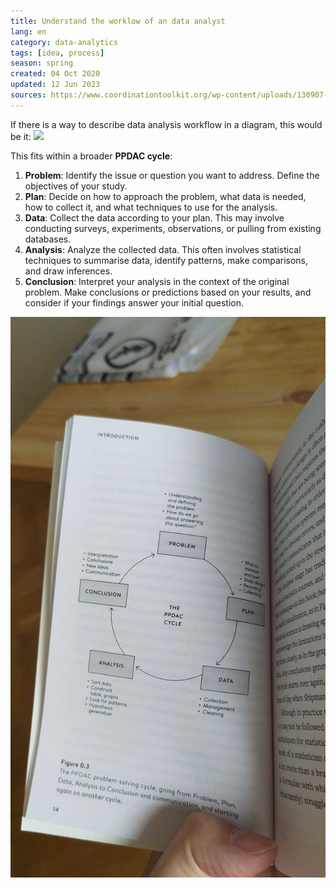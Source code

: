 ```yaml
---
title: Understand the worklow of an data analyst
lang: en
category: data-analytics
tags: [idea, process]
season: spring
created: 04 Oct 2020
updated: 12 Jun 2023
sources: https://www.coordinationtoolkit.org/wp-content/uploads/130907-Data-flow.pdf
---
```


If there is a way to describe data analysis workflow in a diagram, this would be it:
![](../../assets/files/data-analysis-workflow.png)

This fits within a broader **PPDAC cycle**:
1. **Problem**: Identify the issue or question you want to address. Define the objectives of your study.
2. **Plan**: Decide on how to approach the problem, what data is needed, how to collect it, and what techniques to use for the analysis.
3. **Data**: Collect the data according to your plan. This may involve conducting surveys, experiments, observations, or pulling from existing databases.
4. **Analysis**: Analyze the collected data. This often involves statistical techniques to summarise data, identify patterns, make comparisons, and draw inferences.
5. **Conclusion**: Interpret your analysis in the context of the original problem. Make conclusions or predictions based on your results, and consider if your findings answer your initial question.

![](../../assets/files/ppdac.png)